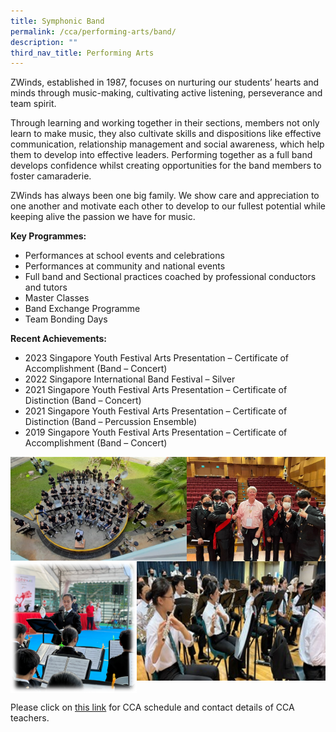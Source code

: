 ```yaml
---
title: Symphonic Band
permalink: /cca/performing-arts/band/
description: ""
third_nav_title: Performing Arts
---
```

ZWinds, established in 1987, focuses on nurturing our students’ hearts and minds through music-making, cultivating active listening, perseverance and team spirit.

Through learning and working together in their sections, members not only learn to make music, they also cultivate skills and dispositions like effective communication, relationship management and social awareness, which help them to develop into effective leaders. Performing together as a full band develops confidence whilst creating opportunities for the band members to foster camaraderie.

ZWinds has always been one big family. We show care and appreciation to one another and motivate each other to develop to our fullest potential while keeping alive the passion we have for music.

**Key Programmes:**
* Performances at school events and celebrations
* Performances at community and national events
* Full band and Sectional practices coached by professional conductors and tutors
* Master Classes
* Band Exchange Programme
* Team Bonding Days

**Recent Achievements:**
* 2023 Singapore Youth Festival Arts Presentation – Certificate of Accomplishment (Band – Concert)
* 2022 Singapore International Band Festival – Silver
* 2021 Singapore Youth Festival Arts Presentation – Certificate of Distinction (Band – Concert)
* 2021 Singapore Youth Festival Arts Presentation – Certificate of Distinction (Band – Percussion Ensemble)
* 2019 Singapore Youth Festival Arts Presentation – Certificate of Accomplishment (Band – Concert)

<img src="/images/zwinds1.jpg" style="width:56%" align="left">
<img src="/images/zwinds2.jpg" style="width:44%" align="right">

<br clear="left">

<img src="/images/zwinds3.png" style="width:40%" align="left">
<img src="/images/zwinds4.jpg" style="width:60%" align="right">

<br clear="left">

Please click on [this link](https://www.zhonghuasec.moe.edu.sg/cca/schedule/) for CCA schedule and contact details of CCA teachers.